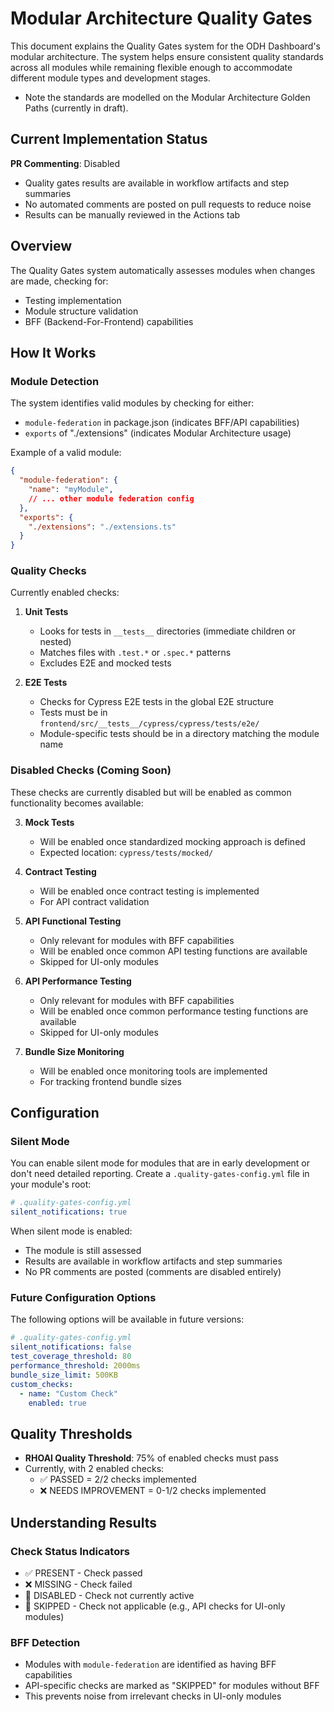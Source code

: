 # Modular Architecture Quality Gates

This document explains the Quality Gates system for the ODH Dashboard's modular architecture. The system helps ensure consistent quality standards across all modules while remaining flexible enough to accommodate different module types and development stages.
- Note the standards are modelled on the Modular Architecture Golden Paths (currently in draft).

## Current Implementation Status

**PR Commenting**: Disabled
- Quality gates results are available in workflow artifacts and step summaries
- No automated comments are posted on pull requests to reduce noise
- Results can be manually reviewed in the Actions tab

## Overview

The Quality Gates system automatically assesses modules when changes are made, checking for:
- Testing implementation
- Module structure validation
- BFF (Backend-For-Frontend) capabilities

## How It Works

### Module Detection

The system identifies valid modules by checking for either:
- `module-federation` in package.json (indicates BFF/API capabilities)
- `exports` of "./extensions" (indicates Modular Architecture usage)

Example of a valid module:
```json
{
  "module-federation": {
    "name": "myModule",
    // ... other module federation config
  },
  "exports": {
    "./extensions": "./extensions.ts"
  }
}
```

### Quality Checks

Currently enabled checks:

1. **Unit Tests**
   - Looks for tests in `__tests__` directories (immediate children or nested)
   - Matches files with `.test.*` or `.spec.*` patterns
   - Excludes E2E and mocked tests

2. **E2E Tests**
   - Checks for Cypress E2E tests in the global E2E structure
   - Tests must be in `frontend/src/__tests__/cypress/cypress/tests/e2e/`
   - Module-specific tests should be in a directory matching the module name

### Disabled Checks (Coming Soon)

These checks are currently disabled but will be enabled as common functionality becomes available:

3. **Mock Tests**
   - Will be enabled once standardized mocking approach is defined
   - Expected location: `cypress/tests/mocked/`

4. **Contract Testing**
   - Will be enabled once contract testing is implemented
   - For API contract validation

5. **API Functional Testing**
   - Only relevant for modules with BFF capabilities
   - Will be enabled once common API testing functions are available
   - Skipped for UI-only modules

6. **API Performance Testing**
   - Only relevant for modules with BFF capabilities
   - Will be enabled once common performance testing functions are available
   - Skipped for UI-only modules

7. **Bundle Size Monitoring**
   - Will be enabled once monitoring tools are implemented
   - For tracking frontend bundle sizes

## Configuration

### Silent Mode

You can enable silent mode for modules that are in early development or don't need detailed reporting. Create a `.quality-gates-config.yml` file in your module's root:

```yaml
# .quality-gates-config.yml
silent_notifications: true
```

When silent mode is enabled:
- The module is still assessed
- Results are available in workflow artifacts and step summaries
- No PR comments are posted (comments are disabled entirely)

### Future Configuration Options

The following options will be available in future versions:

```yaml
# .quality-gates-config.yml
silent_notifications: false
test_coverage_threshold: 80
performance_threshold: 2000ms
bundle_size_limit: 500KB
custom_checks:
  - name: "Custom Check"
    enabled: true
```

## Quality Thresholds

- **RHOAI Quality Threshold**: 75% of enabled checks must pass
- Currently, with 2 enabled checks:
  - ✅ PASSED = 2/2 checks implemented
  - ❌ NEEDS IMPROVEMENT = 0-1/2 checks implemented

## Understanding Results

### Check Status Indicators
- ✅ PRESENT - Check passed
- ❌ MISSING - Check failed
- 🔕 DISABLED - Check not currently active
- 🚫 SKIPPED - Check not applicable (e.g., API checks for UI-only modules)

### BFF Detection
- Modules with `module-federation` are identified as having BFF capabilities
- API-specific checks are marked as "SKIPPED" for modules without BFF
- This prevents noise from irrelevant checks in UI-only modules

